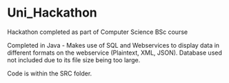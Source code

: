 # Uni_Hackathon
Hackathon completed as part of Computer Science BSc course

Completed in Java - Makes use of SQL and Webservices to display data in different formats on the webservice (Plaintext, XML, JSON).
Database used not included due to its file size being too large.

Code is within the SRC folder.
